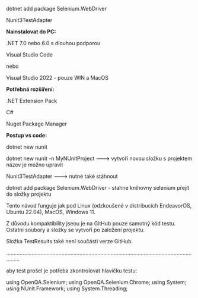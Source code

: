 

dotnet add package Selenium.WebDriver

Nunit3TestAdapter


**Nainstalovat do PC:**

.NET 7.0 nebo 6.0 s dlouhou podporou

Visual Studio Code

nebo 

Visual Studio 2022 - pouze WIN a MacOS


**Potřebná rozšíření:**

.NET Extension Pack

C#

Nuget Package Manager



**Postup vs code:**


dotnet new nunit 

dotnet new nunit -n MyNUnitProject  ---> vytvoří novou složku s projektem název je možno upravit


Nunit3TestAdapter  ---> nutné také stáhnout

dotnet add package Selenium.WebDriver - stahne knihovny selenium přejít do složky projektu

Tento návod funguje jak pod Linux (odzkoušené v distribucích EndeavorOS, Ubuntu 22.04), MacOS, Windows 11.

Z důvodu kompaktibility jseou je na GitHub pouze samotný kód testu. Ostatní soubory a složky se vytvoří po založení projektu.

Složka TestResults také není součásti verze GitHub.

.....................................................................................................................................

aby test prošel je potřeba zkontrolovat hlavičku testu:

using OpenQA.Selenium;
using OpenQA.Selenium.Chrome;
using System;
using NUnit.Framework;
using System.Threading;
